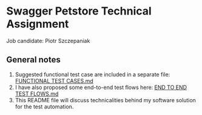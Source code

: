 # Swagger Petstore Technical Assignment
Job candidate: Piotr Szczepaniak

## General notes

1. Suggested functional test case are included in a separate file: [FUNCTIONAL TEST CASES.md](FUNCTIONAL%20TEST%20CASES.md)
2. I have also proposed some end-to-end test flows here: [END TO END TEST FLOWS.md](END%20TO%20END%20TEST%20FLOWS.md)
3. This README file will discuss technicalities behind my software solution for the test automation.

